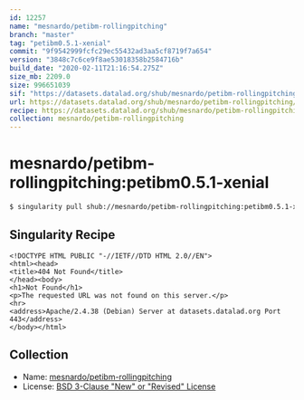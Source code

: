 ```yaml
---
id: 12257
name: "mesnardo/petibm-rollingpitching"
branch: "master"
tag: "petibm0.5.1-xenial"
commit: "9f9542999fcfc29ec55432ad3aa5cf8719f7a654"
version: "3848c7c6ce9f8ae53018358b2584716b"
build_date: "2020-02-11T21:16:54.275Z"
size_mb: 2209.0
size: 996651039
sif: "https://datasets.datalad.org/shub/mesnardo/petibm-rollingpitching/petibm0.5.1-xenial/2020-02-11-9f954299-3848c7c6/3848c7c6ce9f8ae53018358b2584716b.sif"
url: https://datasets.datalad.org/shub/mesnardo/petibm-rollingpitching/petibm0.5.1-xenial/2020-02-11-9f954299-3848c7c6/
recipe: https://datasets.datalad.org/shub/mesnardo/petibm-rollingpitching/petibm0.5.1-xenial/2020-02-11-9f954299-3848c7c6/Singularity
collection: mesnardo/petibm-rollingpitching
---
```


# mesnardo/petibm-rollingpitching:petibm0.5.1-xenial

```bash
$ singularity pull shub://mesnardo/petibm-rollingpitching:petibm0.5.1-xenial
```

## Singularity Recipe

```singularity
<!DOCTYPE HTML PUBLIC "-//IETF//DTD HTML 2.0//EN">
<html><head>
<title>404 Not Found</title>
</head><body>
<h1>Not Found</h1>
<p>The requested URL was not found on this server.</p>
<hr>
<address>Apache/2.4.38 (Debian) Server at datasets.datalad.org Port 443</address>
</body></html>
```

## Collection

 - Name: [mesnardo/petibm-rollingpitching](https://github.com/mesnardo/petibm-rollingpitching)
 - License: [BSD 3-Clause "New" or "Revised" License](https://api.github.com/licenses/bsd-3-clause)

